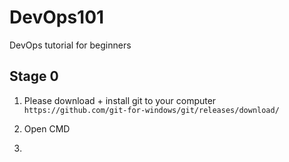 # DevOps101
DevOps tutorial for beginners

## Stage 0
1. Please download + install git to your computer<br>
`https://github.com/git-for-windows/git/releases/download/`

2. Open CMD

3. 
